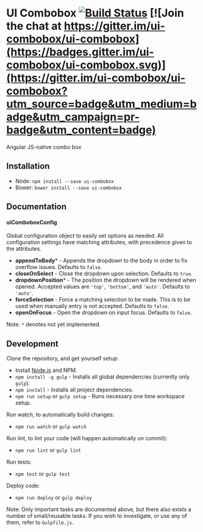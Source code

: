 # UI Combobox [![Build Status](https://travis-ci.org/ui-combobox/ui-combobox.svg?branch=master)](https://travis-ci.org/ui-combobox/ui-combobox) [![Join the chat at https://gitter.im/ui-combobox/ui-combobox](https://badges.gitter.im/ui-combobox/ui-combobox.svg)](https://gitter.im/ui-combobox/ui-combobox?utm_source=badge&utm_medium=badge&utm_campaign=pr-badge&utm_content=badge)
Angular JS-native combo box

## Installation

- Node: `npm install --save ui-combobox`
- Bower: `bower install --save ui-combobox`

## Documentation

#### uiComboboxConfig
Global configuration object to easily set options as needed. All configuration settings have matching attributes, with precedence given to the attributes.

- **appendToBody*** - Appends the dropdown to the body in order to fix overflow issues. Defaults to `false`.
- **closeOnSelect** - Close the dropdown upon selection. Defaults to `true`.
- **dropdownPosition*** - The position the dropdown will be rendered when opened. Accepted values are `'top'`, `'bottom'`, and `'auto'`. Defaults to `'auto'`.
- **forceSelection** - Force a matching selection to be made. This is to be used when manually entry is not accepted. Defaults to `false`.
- **openOnFocus** - Open the dropdown on input focus. Defaults to `false`.

Note: `*` denotes not yet implemented.

## Development

Clone the repository, and get yourself setup:

- Install [Node.js](https://nodejs.org/) and NPM.
- `npm install -g gulp` - Installs all global dependencies (currently only `gulp`).
- `npm install` - Installs all project dependencies.
- `npm run setup` or `gulp setup` - Runs necessary one time workspace setup.

Run watch, to automatically build changes:

- `npm run watch` or `gulp watch`

Run lint, to lint your code (will happen automatically on commit):

- `npm run lint` or `gulp lint`

Run tests:

- `npm test` or `gulp test`

Deploy code:

- `npm run deploy` or `gulp deploy`

Note: Only important tasks are documented above, but there also exists a number of small/reusable tasks. If you wish to investigate, or use any of them, refer to `Gulpfile.js`.
